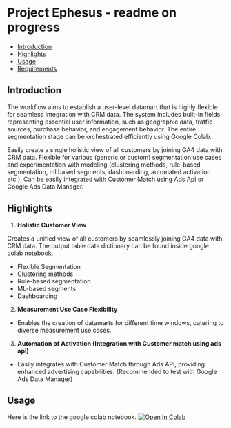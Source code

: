# Project Ephesus - readme on progress
- [Introduction](#introduction)
- [Highlights](#highlights)
- [Usage](#Usage)
- [Requirements](#Requirements)

## Introduction
The workflow aims to establish a user-level datamart that is highly flexible for seamless integration with CRM data. The system includes built-in fields representing essential user information, such as geographic data, traffic sources, purchase behavior, and engagement behavior. The entire segmentation stage can be orchestrated efficiently using Google Colab.

Easily create a single holistic view of all customers by joining GA4 data with CRM data.
Flexible for various (generic or custom)  segmentation use cases and experimentation with modeling (clustering methods, rule-based segmentation, ml based segments, dashboarding, automated activation etc.).
Can be easily integrated with Customer Match using Ads Api or Google Ads Data Manager.


## Highlights

1. **Holistic Customer View**
   
Creates a unified view of all customers by seamlessly joining GA4 data with CRM data. The output table data dictionary can be found inside google colab notebook.
  - Flexible Segmentation
  - Clustering methods
  - Rule-based segmentation
  - ML-based segments
  - Dashboarding

2. **Measurement Use Case Flexibility**
  - Enables the creation of datamarts for different time windows, catering to diverse measurement use cases.

3. **Automation of Activation (Integration with Customer match using ads api)**
  - Easily integrates with Customer Match through Ads API, providing enhanced advertising capabilities. (Recommended to test with Google Ads Data Manager)

## Usage
Here is the link to the google colab notebook.
[![Open In Colab](https://colab.research.google.com/assets/colab-badge.svg)](https://github.com/googlestaging/project_ephesus/blob/main/GA4_user_id_datamart_builder_CRM_(Ephesus).ipynb)


